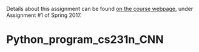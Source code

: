 Details about this assignment can be found [on the course webpage](http://cs231n.github.io/), under Assignment #1 of Spring 2017.
# Python_program_cs231n_CNN
